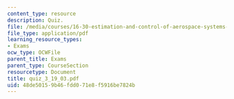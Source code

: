 ```yaml
---
content_type: resource
description: Quiz.
file: /media/courses/16-30-estimation-and-control-of-aerospace-systems-spring-2004/48de50159b46fdd071e8f5916be7824b_quiz_3_19_03.pdf
file_type: application/pdf
learning_resource_types:
- Exams
ocw_type: OCWFile
parent_title: Exams
parent_type: CourseSection
resourcetype: Document
title: quiz_3_19_03.pdf
uid: 48de5015-9b46-fdd0-71e8-f5916be7824b
---
```


